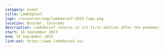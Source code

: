 ```yaml
---
category: event
title: LambdaConf
logo: /resources/img/lambdaconf-2023-logo.png
location: Boulder, Colorado
description: LambdaConf returns in its first edition after the pandemic, reimagined as a multi-disciplinary developer conference featuring thought-provoking, entertaining, and mind-blowing talks and workshops that will forever change the way you write software.
start: 16 September 2023
end: 19 September 2023
link-out: https://www.lambdaconf.us/
---
```

